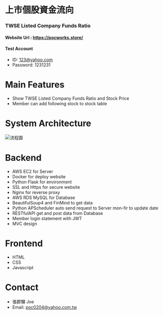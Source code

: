# 上市個股資金流向
### TWSE Listed Company Funds Ratio
#### Website Url : https://pocworks.store/
#### Test Account
* ID: 123@yahoo.com
* Password: 1231231
# Main Features
* Show TWSE Listed Company Funds Ratio and Stock Price
* Member can add following stock to stock table 
# System Architecture
![流程圖](https://user-images.githubusercontent.com/93992949/174955708-ec1e1e33-b828-4dff-a7b7-0d10d2687e23.png)
# Backend
* AWS EC2 for Server
* Docker for deploy website
* Python Flask for environment
* SSL and Https for secure website
* Nginx for reverse proxy
* AWS RDS MySQL for Database 
* BeautifulSoup4 and FinMind to get data 
* Python APScheduler auto send request to Server mon-fir to update date
* RESTfulAPI get and post data from Database
* Member login statement with JWT
* MVC design 
# Frontend
* HTML
* CSS
* Javascript
# Contact
* 張郡驛 Joe
* Email: poc0204@yahoo.com.tw
